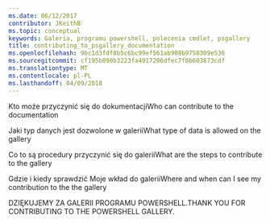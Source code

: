 ```yaml
---
ms.date: 06/12/2017
contributor: JKeithB
ms.topic: conceptual
keywords: Galeria, programu powershell, polecenia cmdlet, psgallery
title: contributing_to_psgallery_documentation
ms.openlocfilehash: 9bc1d3fdf8b5c6bc99ef561ab908b9758309e536
ms.sourcegitcommit: cf195b090b3223fa4917206dfec7f0b603873cdf
ms.translationtype: MT
ms.contentlocale: pl-PL
ms.lasthandoff: 04/09/2018
---
```

<span data-ttu-id="6113d-103">Kto może przyczynić się do dokumentacji</span><span class="sxs-lookup"><span data-stu-id="6113d-103">Who can contribute to the documentation</span></span>

<span data-ttu-id="6113d-104">Jaki typ danych jest dozwolone w galerii</span><span class="sxs-lookup"><span data-stu-id="6113d-104">What type of data is allowed on the gallery</span></span>

<span data-ttu-id="6113d-105">Co to są procedury przyczynić się do galerii</span><span class="sxs-lookup"><span data-stu-id="6113d-105">What are the steps to contribute to the gallery</span></span>

<span data-ttu-id="6113d-106">Gdzie i kiedy sprawdzić Moje wkład do galerii</span><span class="sxs-lookup"><span data-stu-id="6113d-106">Where and when can I see my contribution to the the gallery</span></span>

<span data-ttu-id="6113d-107">DZIĘKUJEMY ZA GALERII PROGRAMU POWERSHELL.</span><span class="sxs-lookup"><span data-stu-id="6113d-107">THANK YOU FOR CONTRIBUTING TO THE POWERSHELL GALLERY.</span></span>
